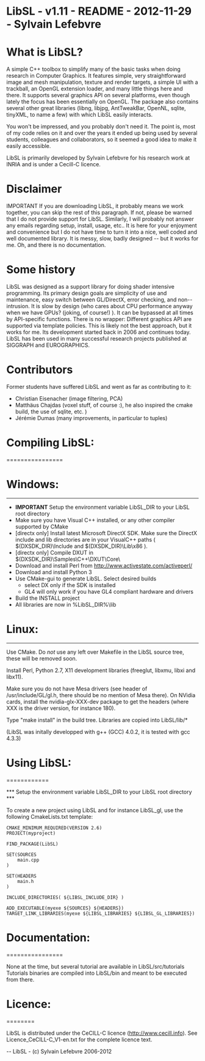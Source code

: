 # LibSL - v1.11 - README - 2012-11-29 - Sylvain Lefebvre

# What is LibSL?
 
A simple C++ toolbox to simplify many of the basic tasks when doing research in Computer Graphics. It features simple, very straightforward image and mesh manipulation, texture and render targets, a simple UI with a trackball, an OpenGL extension loader, and many little things here and there. It supports several graphics API on several platforms, even though lately the focus has been essentially on OpenGL. The package also contains several other great libraries (libng, libjpg, AntTweakBar, OpenNL, sqlite, tinyXML, to name a few) with which LibSL easily interacts.

You won't be impressed, and you probably don't need it. The point is, most of my code relies on it and over the years it ended up being used by several students, colleagues and collaborators, so it seemed a good idea to make it easily accessible.

LibSL is primarily developed by Sylvain Lefebvre for his research work at INRIA and is under a Cecill-C licence.

# Disclaimer

IMPORTANT If you are downloading LibSL, it probably means we work together, you can skip the rest of this paragraph. If not, please be warned that I do not provide support for LibSL. Similarly, I will probably not answer any emails regarding setup, install, usage, etc.. It is here for your enjoyment and convenience but I do not have time to turn it into a nice, well coded and well documented library. It is messy, slow, badly designed -- but it works for me. Oh, and there is no documentation.

# Some history
 
LibSL was designed as a support library for doing shader intensive programming. Its primary design goals are simplicity of use and maintenance, easy switch between GL/DirectX, error checking, and non--intrusion. It is slow by design (who cares about CPU performance anyway when we have GPUs? (joking, of course!) ). It can be bypassed at all times by API-specific functions. There is no wrapper: Different graphics API are supported via template policies. This is likely not the best approach, but it works for me. Its development started back in 2006 and continues today. LibSL has been used in many successful research projects published at SIGGRAPH and EUROGRAPHICS.

# Contributors
 
Former students have suffered LibSL and went as far as contributing to it:

* Christian Eisenacher (image filtering, PCA)
* Matthäus Chajdas (voxel stuff, of course :), he also inspired the cmake build, the use of sqlite, etc. ) 
* Jérémie Dumas (many improvements, in particular to tuples)
    
# Compiling LibSL:
================

# Windows:
----------

- **IMPORTANT** Setup the environment variable LibSL_DIR to your LibSL root directory
- Make sure you have Visual C++ installed, or any other compiler supported by CMake
- [directx only] Install latest Microsoft DirectX SDK. Make sure the DirectX include and lib
  directories are in your VisualC++ paths ( $(DXSDK_DIR)\Include and $(DXSDK_DIR)\Lib\x86 ).
- [directx only] Compile DXUT in $(DXSDK_DIR)\Samples\C++\DXUT\Core\
- Download and install Perl from http://www.activestate.com/activeperl/
- Download and install Python 3
- Use CMake-gui to generate LibSL. Select desired builds
	- select DX only if the SDK is installed
	- GL4 will only work if you have GL4 compliant hardware and drivers
- Build the INSTALL project
- All libraries are now in %LibSL_DIR%\lib

# Linux:
--------

Use CMake. Do *not* use any left over Makefile in the LibSL source tree, these will be removed soon.

Install Perl, Python 2.7, X11 development libraries (freeglut, libxmu, libxi and libx11).

Make sure you do not have Mesa drivers (see header of /usr/include/GL/gl.h, there should be no mention
of Mesa there). On NVidia cards, install the nvidia-glx-XXX-dev package to get the headers (where XXX
is the driver version, for instance 180).

Type "make install" in the build tree. Libraries are copied into LibSL/lib/*

(LibSL was initally developped with g++ (GCC) 4.0.2, it is tested with gcc 4.3.3)

# Using LibSL:
============

*** Setup the environment variable LibSL_DIR to your LibSL root directory ***

To create a new project using LibSL and for instance LibSL_gl, use the following CmakeLists.txt template:

	CMAKE_MINIMUM_REQUIRED(VERSION 2.6)
	PROJECT(myproject)

	FIND_PACKAGE(LibSL)

	SET(SOURCES
		main.cpp
	)

	SET(HEADERS
		main.h
	)

	INCLUDE_DIRECTORIES( ${LIBSL_INCLUDE_DIR} )

	ADD_EXECUTABLE(myexe ${SOURCES} ${HEADERS})
	TARGET_LINK_LIBRARIES(myexe ${LIBSL_LIBRARIES} ${LIBSL_GL_LIBRARIES})

# Documentation:
================

None at the time, but several tutorial are available in LibSL/src/tutorials
Tutorials binaries are compiled into LibSL/bin and meant to be executed
from there.

# Licence:
========

LibSL is distributed under the CeCILL-C licence (http://www.cecill.info).
See Licence_CeCILL-C_V1-en.txt for the complete licence text.

--
LibSL - (c) Sylvain Lefebvre 2006-2012
